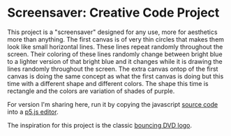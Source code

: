 # Screensaver: Creative Code Project

This project is a "screensaver" designed for any use, more for aesthetics more than anything. The first canvas is of very thin circles that makes them look like small horizontal lines. These lines repeat randomly throughout the screen. Their coloring of these lines randomly change between bright blue to a lighter version of that bright blue and it changes while it is drawing the lines randomly throughout the screen. The extra canvas ontop of the first canvas is doing the same concept as what the first canvas is doing but this time with a different shape and different colors. The shape this time is rectangle and the colors are variation of shades of purple. 

For version I'm sharing here, run it by copying the javascript [source code](forthewall.js) into a [p5.js editor](http://editor.p5js.org). 

The inspiration for this project is the classic [bouncing DVD logo](https://www.youtube.com/watch?v=QOtuX0jL85Y).
